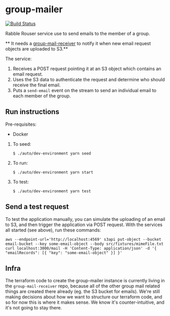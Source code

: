 # group-mailer

[![Build Status](https://api.travis-ci.org/rabblerouser/group-mailer.svg?branch=master)](https://travis-ci.org/rabblerouser/group-mailer)

Rabble Rouser service use to send emails to the member of a group.

** It needs a [group-mail-receiver](https://github.com/rabblerouser/group-mail-receiver) to notify it when new email request objects are uploaded to S3.**

The service:

1. Receives a POST request pointing it at an S3 object which contains an email request.
1. Uses the S3 data to authenticate the request and determine who should receive the final email.
1. Puts a `send-email` event on the stream to send an individual email to each member of the group.


## Run instructions

  Pre-requisites:
  * Docker

1. To seed:

    `$ ./auto/dev-environment yarn seed`

1. To run:

    `$ ./auto/dev-environment yarn start`

1. To test:

    `$ ./auto/dev-environment yarn test`

## Send a test request
To test the application manually, you can simulate the uploading of an email to S3, and then trigger the application via
POST request. With the services all started (see above), run these commands:

```
aws --endpoint-url='http://localhost:4569' s3api put-object --bucket email-bucket --key some-email-object --body src/fixtures/mimeFile.txt
curl localhost:3000/mail -H 'Content-Type: application/json' -d '{ "emailRecords": [{ "key": "some-email-object" }] }'
```

## Infra

The terraform code to create the group-mailer instance is currently living in the `group-mail-receiver` repo, because all of the other group mail related things are created there already (eg. the S3 bucket for emails). We're still making decisions about how we want to structure our terraform code, and so for now this is where it makes sense. We know it's counter-intuitive, and it's not going to stay there.
